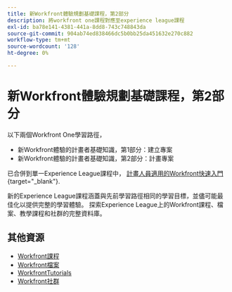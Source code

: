 ```yaml
---
title: 新Workfront體驗規劃基礎課程，第2部分
description: 將workfront one課程對應至experience league課程
exl-id: ba78e141-4381-441a-8dd8-743c748843da
source-git-commit: 904ab74ed838466dc5b0bb25da451632e270c882
workflow-type: tm+mt
source-wordcount: '128'
ht-degree: 0%

---
```


# 新Workfront體驗規劃基礎課程，第2部分

以下兩個Workfront One學習路徑，

* 新Workfront體驗的計畫者基礎知識，第1部分：建立專案
* 新Workfront體驗的計畫者基礎知識，第2部分：計畫專案

已合併到單一Experience League課程中， [計畫人員適用的Workfront快速入門](https://experienceleague.adobe.com/?recommended=Workfront-U-1-2022.1.planners){target="_blank"}.

新的Experience League課程涵蓋與先前學習路徑相同的學習目標，並儘可能最佳化以提供完整的學習體驗。  探索Experience League上的Workfront課程、檔案、教學課程和社群的完整資料庫。

## 其他資源

* [Workfront課程](https://experienceleague.adobe.com/?lang=en&amp;Solution=Workfront#courses)
* [Workfront檔案](https://experienceleague.adobe.com/docs/workfront.html)
* [WorkfrontTutorials](https://experienceleague.adobe.com/docs/workfront-learn/tutorials-workfront/home.html)
* [Workfront社群](https://experienceleaguecommunities.adobe.com/t5/workfront/ct-p/workfront)
